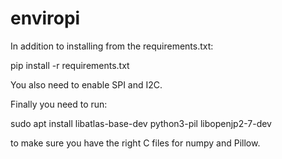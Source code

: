 # enviropi

In addition to installing from the requirements.txt:

pip install -r requirements.txt

You also need to enable SPI and I2C.

Finally you need to run:

sudo apt install libatlas-base-dev python3-pil libopenjp2-7-dev

to make sure you have the right C files for numpy and Pillow.
